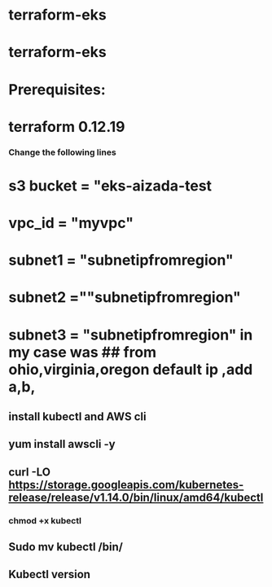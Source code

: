 # terraform-eks

# terraform-eks


# Prerequisites:
# terraform 0.12.19 


### Change the following lines

# s3 bucket = "eks-aizada-test
# vpc_id   =  "myvpc"
# subnet1 = "subnetipfromregion"
# subnet2 =""subnetipfromregion"
# subnet3 = "subnetipfromregion" in my case was  ## from ohio,virginia,oregon default ip ,add a,b, 


## install kubectl and AWS cli 

## yum install awscli -y 
## curl -LO https://storage.googleapis.com/kubernetes-release/release/v1.14.0/bin/linux/amd64/kubectl

### chmod +x kubectl

## Sudo mv kubectl /bin/

## Kubectl version 
